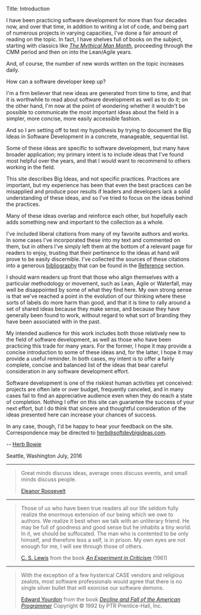 Title:  Introduction

I have been practicing software development for more than four decades now, and over that time, in addition to writing a lot of code, and being part of numerous projects in varying capacities, I've done a fair amount of reading on the topic. In fact, I have shelves full of books on the subject, starting with classics like <cite>[The Mythical Man Month][brooks-1975]</cite>, proceeding through the CMM period and then on into the Lean/Agile years.

And, of course, the number of new words written on the topic increases daily.

How can a software developer keep up?

I'm a firm believer that new ideas are generated from time to time, and that it is worthwhile to read about software development as well as to do it; on the other hand, I'm now at the point of wondering whether it wouldn't be possible to communicate the most important ideas about the field in a simpler, more concise, more easily accessible fashion.

And so I am setting off to test my hypothesis by trying to document the Big Ideas in Software Development in a concrete, manageable, sequential list.

Some of these ideas are specific to software development, but many have broader application; my primary intent is to include ideas that I've found most helpful over the years, and that I would want to recommend to others working in the field.

This site describes Big Ideas, and not specific practices. Practices are important, but my experience has been that even the best practices can be misapplied and produce poor results if leaders and developers lack a solid understanding of these ideas, and so I've tried to focus on the ideas behind the practices.

Many of these ideas overlap and reinforce each other, but hopefully each adds something new and important to the collection as a whole.

I've included liberal citations from many of my favorite authors and works. In some cases I've incorporated these into my text and commented on them, but in others I've simply left them at the bottom of a relevant page for readers to enjoy, trusting that their pertinence to the ideas at hand will prove to be easily discernible. I've collected the sources of these citations into a generous [bibliography](bibliography.html) that can be found in the [Reference](reference.html) section.

I should warn readers up front that those who align themselves with a particular methodology or movement, such as Lean, Agile or Waterfall, may well be disappointed by some of what they find here. My own strong sense is that we've reached a point in the evolution of our thinking where these sorts of labels do more harm than good, and that it is time to rally around a set of shared ideas because they make sense, and because they have generally been found to work, without regard to what sort of branding they have been associated with in the past.

My intended audience for this work includes both those relatively new to the field of software development, as well as those who have been practicing this trade for many years. For the former, I hope it may provide a concise introduction to some of these ideas and, for the latter, I hope it may provide a useful reminder. In both cases, my intent is to offer a fairly complete, concise and balanced list of the ideas that bear careful consideration in any software development effort.

Software development is one of the riskiest human activities yet conceived: projects are often late or over budget, frequently canceled, and in many cases fail to find an appreciative audience even when they do reach a state of completion. Nothing I offer on this site can guarantee the success of your next effort, but I do think that sincere and thoughtful consideration of the ideas presented here can increase your chances of success.

In any case, though, I'd be happy to hear your feedback on the site. Correspondence may be directed to [herb@softdevbigideas.com](mailto:herb@softdevbigideas.com).

-- [Herb Bowie](about-the-author.html)

Seattle, Washington
July, 2016

----

<blockquote>
<p>
Great minds discuss ideas, average ones discuss events, and small minds discuss people.</p>

<footer>
<a href="http://en.wikipedia.org/wiki/Eleanor_Roosevelt">Eleanor Roosevelt</a>
</footer>
</blockquote>

----

<blockquote>
<p>
Those of us who have been true readers all our life seldom fully realize the enormous extension of our being which we owe to authors. We realize it best when we talk with an unliterary friend. He may be full of goodness and good sense but he inhabits a tiny world. In it, we should be suffocated. The man who is contented to be only himself, and therefore less a self, is in prison. My own eyes are not enough for me, I will see through those of others.</p>

<footer>
<a href="http://en.wikipedia.org/wiki/C._S._Lewis">C. S. Lewis</a> from the book <cite><a href="bibliography.html#lewis-1961">An Experiment in Criticism</a></cite> (1961)
</footer>
</blockquote>

----

<blockquote>
<p>
With the exception of a few hysterical CASE vendors and religious zealots, most software professionals would agree that there is no single silver bullet that will exorcise our software demons.</p>

<footer>
<a href="http://en.wikipedia.org/wiki/Edward_Yourdon">Edward Yourdon</a> from the book <cite><a href="bibliography.html#yourdon-1992">Decline and Fall of the American Programmer</a></cite> Copyright &copy; 1992 by PTR Prentice-Hall, Inc.
</footer>
</blockquote>

[brooks-1975]: bibliography.html#brooks-1975

